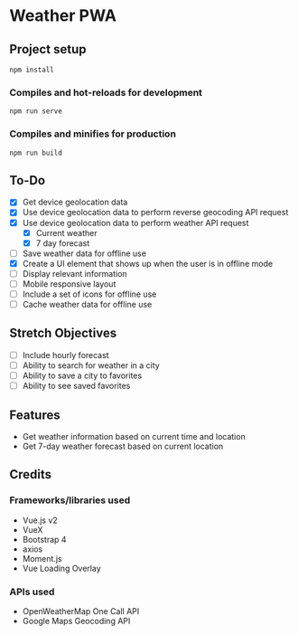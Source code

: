 # Weather PWA

## Project setup
```
npm install
```

### Compiles and hot-reloads for development
```
npm run serve
```

### Compiles and minifies for production
```
npm run build
```

## To-Do

- [x] Get device geolocation data
- [x] Use device geolocation data to perform reverse geocoding API request
- [x] Use device geolocation data to perform weather API request
  - [x] Current weather
  - [x] 7 day forecast
- [ ] Save weather data for offline use
- [x] Create a UI element that shows up when the user is in offline mode
- [ ] Display relevant information
- [ ] Mobile responsive layout
- [ ] Include a set of icons for offline use
- [ ] Cache weather data for offline use

## Stretch Objectives

- [ ] Include hourly forecast
- [ ] Ability to search for weather in a city
- [ ] Ability to save a city to favorites
- [ ] Ability to see saved favorites

## Features

- Get weather information based on current time and location
- Get 7-day weather forecast based on current location

## Credits

### Frameworks/libraries used

- Vue.js v2
- VueX
- Bootstrap 4
- axios
- Moment.js
- Vue Loading Overlay


### APIs used

- OpenWeatherMap One Call API
- Google Maps Geocoding API